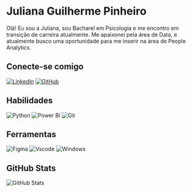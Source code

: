 # Juliana Guilherme Pinheiro
Olá! Eu sou a Juliana, sou Bacharel em Psicologia e me encontro em transição de carreira atualmente. Me apaixonei pela área de Data, e atualmente busco uma oportunidade para me inserir na área de People Analytics.

## Conecte-se comigo

[![LinkedIn](https://img.shields.io/badge/LinkedIn-0077B5?style=for-the-badge&logo=linkedin&logoColor=white)](https://www.linkedin.com/in/juliana-guilherme-pinheiro-852593161/) [![GitHub](https://img.shields.io/badge/GitHub-100000?style=for-the-badge&logo=github&logoColor=white)](https://github.com/pinheirojubs)


## Habilidades 

![Python](https://img.shields.io/badge/python-3670A0?style=for-the-badge&logo=python&logoColor=ffdd54) ![Power BI](https://img.shields.io/badge/PowerBI-F7DF1E?style=for-the-badge&logo=powerbi&logoColor=black) ![Git](https://img.shields.io/badge/GIT-E44C30?style=for-the-badge&logo=git&logoColor=white)


## Ferramentas 

![Figma](https://img.shields.io/badge/Figma-696969?style=for-the-badge&logo=figma&logoColor=figma)     ![Vscode](https://img.shields.io/badge/Vscode-007ACC?style=for-the-badge&logo=visual-studio-code&logoColor=white)  ![Windows](https://img.shields.io/badge/Windows-000?style=for-the-badge&logo=windows&logoColor=2CA5E0)
 
 

## GitHub Stats

![GitHub Stats](https://github-readme-stats.vercel.app/api?username=SEUUSERNAME&theme=transparent&bg_color=000&border_color=30A3DC&show_icons=true&icon_color=30A3DC&title_color=E94D5F&text_color=FFF)






